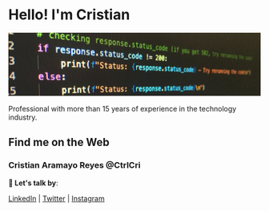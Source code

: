 # Hello! I'm Cristian
<p align="center"><img src="code-python.png" alt="portada"></p>

Professional with more than 15 years of experience in the technology industry.

## Find me on the Web

### Cristian Aramayo Reyes @CtrlCri

**💬 Let's talk by**:

 [LinkedIn](https://www.linkedin.com/in/CtrlCri/) | [Twitter](https://www.twitter.com/CtrlCri/) | [Instagram](https://www.instagram.com/CtrlCri/)



